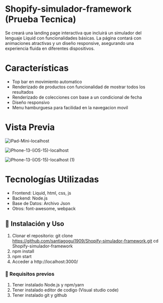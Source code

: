 
# Shopify-simulador-framework (Prueba Tecnica)

Se creará una landing page interactiva que incluirá un simulador del lenguaje Liquid con funcionalidades básicas. La página contará con animaciones atractivas y un diseño responsive, asegurando una experiencia fluida en diferentes dispositivos.

# Características

- Top bar en movimiento automatico
- Renderizado de productos con funcionalidad de mostrar todos los resultados
- Renderizado de colecciones con base a un condicional de fecha
- Diseño responsivo
- Menu hamburguesa para facilidad en la navegacion movil

# Vista Previa

![iPad-Mini-localhost](https://github.com/user-attachments/assets/586c0352-b166-4223-9a79-1213f1dfb7f8)

![iPhone-13-(iOS-15)-localhost](https://github.com/user-attachments/assets/6bfe5b82-c9f1-4e22-a63f-e55a0a8d946f)

![iPhone-13-(iOS-15)-localhost (1)](https://github.com/user-attachments/assets/0e1ed8ba-0dc0-474b-bd05-fc2325e44562)

# Tecnologías Utilizadas

- Frontend: Liquid, html, css, js
- Backend: Node.js
- Base de Datos: Archivo Json
- Otros: font-awesome, webpack

## 📖 Instalación y Uso

1. Clonar el repositorio:
   git clone https://github.com/santiagogui1909/Shopify-simulador-framework.git
   cd Shopify-simulador-framework
2. npm install
3. npm start
4. Acceder a http://localhost:3000/


### 🔧 Requisitos previos

1. Tener instalado Node.js y npm/yarn
2. Tener instalado editor de codigo (Visual studio code)
2. Tener instalado git y github
